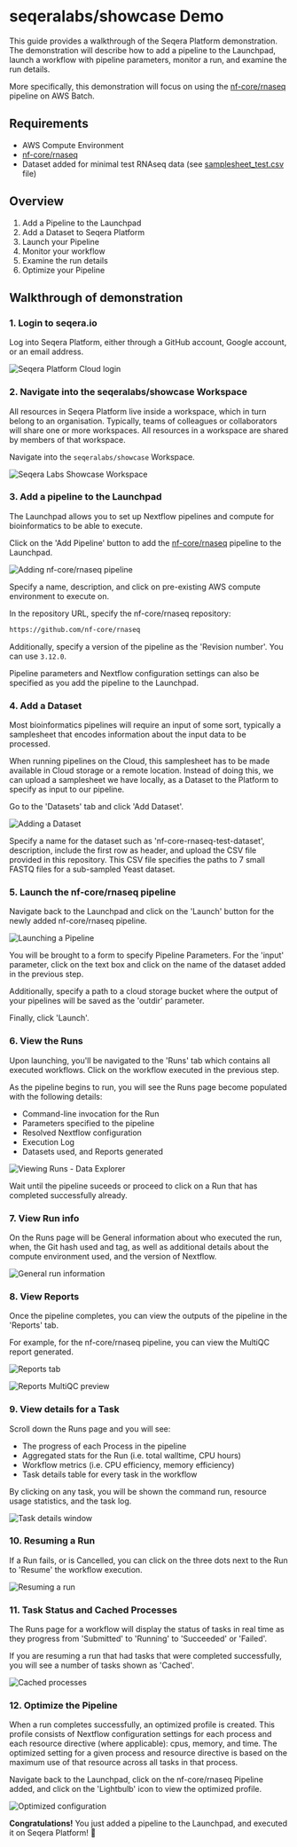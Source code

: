# seqeralabs/showcase Demo

This guide provides a walkthrough of the Seqera Platform demonstration. The demonstration will describe how to add a pipeline to the Launchpad, launch a workflow with pipeline parameters, monitor a run, and examine the run details.

More specifically, this demonstration will focus on using the [nf-core/rnaseq](https://github.com/nf-core/rnaseq) pipeline on AWS Batch.


## Requirements
* AWS Compute Environment
* [nf-core/rnaseq](https://github.com/nf-core/rnaseq)
* Dataset added for minimal test RNAseq data (see [samplesheet_test.csv](/samplesheet_test.csv) file)


## Overview

1. Add a Pipeline to the Launchpad
2. Add a Dataset to Seqera Platform
3. Launch your Pipeline
4. Monitor your workflow
5. Examine the run details
6. Optimize your Pipeline


## Walkthrough of demonstration


### 1. Login to seqera.io

Log into Seqera Platform, either through a GitHub account, Google account, or an email address.

![Seqera Platform Cloud login](docs/images/SP-Cloud-signin.gif)

### 2. Navigate into the seqeralabs/showcase Workspace

All resources in Seqera Platform live inside a workspace, which in turn belong to an organisation. Typically, teams of colleagues or collaborators will share one or more workspaces. All resources in a workspace are shared by members of that workspace.

Navigate into the `seqeralabs/showcase` Workspace.

![Seqera Labs Showcase Workspace](docs/images/go-to-workspace.gif)

### 3. Add a pipeline to the Launchpad
The Launchpad allows you to set up Nextflow pipelines and compute for bioinformatics to be able to execute.

Click on the 'Add Pipeline' button to add the [nf-core/rnaseq](https://github.com/nf-core/rnaseq) pipeline to the Launchpad.

![Adding nf-core/rnaseq pipeline](docs/images/adding-rnaseq-pipeline.gif)

Specify a name, description, and click on pre-existing AWS compute environment to execute on.

In the repository URL, specify the nf-core/rnaseq repository:
```bash
https://github.com/nf-core/rnaseq
```

Additionally, specify a version of the pipeline as the 'Revision number'. You can use `3.12.0`.

Pipeline parameters and Nextflow configuration settings can also be specified as you add the pipeline to the Launchpad.

### 4. Add a Dataset
Most bioinformatics pipelines will require an input of some sort, typically a samplesheet that encodes information about the input data to be processed. 

When running pipelines on the Cloud, this samplesheet has to be made available in Cloud storage or a remote location. Instead of doing this, we can upload a samplesheet we have locally, as a Dataset to the Platform to specify as input to our pipeline.

Go to the 'Datasets' tab and click 'Add Dataset'.

![Adding a Dataset](docs/images/adding-a-dataset.gif)

Specify a name for the dataset such as 'nf-core-rnaseq-test-dataset', description, include the first row as header, and upload the CSV file provided in this repository. This CSV file specifies the paths to 7 small FASTQ files for a sub-sampled Yeast dataset. 

### 5. Launch the nf-core/rnaseq pipeline
Navigate back to the Launchpad and click on the 'Launch' button for the newly added nf-core/rnaseq pipeline.

![Launching a Pipeline](docs/images/launching-a-pipeline.gif)

You will be brought to a form to specify Pipeline Parameters. For the 'input' parameter, click on the text box and click on the name of the dataset added in the previous step. 

Additionally, specify a path to a cloud storage bucket where the output of your pipelines will be saved as the 'outdir' parameter.

Finally, click 'Launch'.

### 6. View the Runs
Upon launching, you'll be navigated to the 'Runs' tab which contains all executed workflows. Click on the workflow executed in the previous step.

As the pipeline begins to run, you will see the Runs page become populated with the following details:

- Command-line invocation for the Run
- Parameters specified to the pipeline
- Resolved Nextflow configuration
- Execution Log
- Datasets used, and Reports generated

![Viewing Runs - Data Explorer](docs/images/viewing-runs-data-explorer.gif)

Wait until the pipeline suceeds or proceed to click on a Run that has completed successfully already.

### 7. View Run info
On the Runs page will be General information about who executed the run, when, the Git hash used and tag, as well as additional details about the compute environment used, and the version of Nextflow.

![General run information](docs/images/general-run-details.gif)

### 8. View Reports
Once the pipeline completes, you can view the outputs of the pipeline in the 'Reports' tab.

For example, for the nf-core/rnaseq pipeline, you can view the MultiQC report generated.

![Reports tab](docs/images/reports-tab.png)

![Reports MultiQC preview](docs/images/reports-preview.png)

### 9. View details for a Task
Scroll down the Runs page and you will see:

- The progress of each Process in the pipeline
- Aggregated stats for the Run (i.e. total walltime, CPU hours)
- Workflow metrics (i.e. CPU efficiency, memory efficiency)
- Task details table for every task in the workflow

By clicking on any task, you will be shown the command run, resource usage statistics, and the task log.

![Task details window](docs/images/task-details.gif)

### 10. Resuming a Run
If a Run fails, or is Cancelled, you can click on the three dots next to the Run to 'Resume' the workflow execution.

![Resuming a run](docs/images/resuming-a-run.gif)

### 11. Task Status and Cached Processes
The Runs page for a workflow will display the status of tasks in real time as they progress from 'Submitted' to 'Running' to 'Succeeded' or 'Failed'.

If you are resuming a run that had tasks that were completed successfully, you will see a number of tasks shown as 'Cached'. 

![Cached processes](docs/images/cached-processes.gif)

### 12. Optimize the Pipeline
When a run completes successfully, an optimized profile is created. This profile consists of Nextflow configuration settings for each process and each resource directive (where applicable): cpus, memory, and time. The optimized setting for a given process and resource directive is based on the maximum use of that resource across all tasks in that process.

Navigate back to the Launchpad, click on the nf-core/rnaseq Pipeline added, and click on the 'Lightbulb' icon to view the optimized profile.

![Optimized configuration](docs/images/optimize-configuration.gif)

**Congratulations!**
You just added a pipeline to the Launchpad, and executed it on Seqera Platform! 🚀